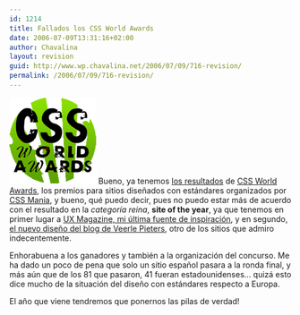```yaml
---
id: 1214
title: Fallados los CSS World Awards
date: 2006-07-09T13:31:16+02:00
author: Chavalina
layout: revision
guid: http://www.wp.chavalina.net/2006/07/09/716-revision/
permalink: /2006/07/09/716-revision/
---
```

<img class="imgizqda" src="/imagenes/fotos/css-world-awards-logo.gif" alt="CSS World Awards" /> Bueno, ya tenemos <a href="http://awards.cssmania.com/2006/07/07/css-world-awards-winners-2006.php" target="_blank">los resultados</a> de <a href="http://chavalina.net/comentar.php?idpost=696" target="_blank">CSS World Awards</a>, los premios para sitios diseñados con estándares organizados por <a href="http://cssmania.com/" target="_blank">CSS Mania</a>, y bueno, qué puedo decir, pues no puedo estar más de acuerdo con el resultado en la _categoría reina_, **site of the year**, ya que tenemos en primer lugar a <a href="http://chavalina.net/comentar.php?idpost=622" target="_blank">UX Magazine, mi última fuente de inspiración</a>, y en segundo, <a href="http://chavalina.net/comentar.php?idpost=639" target="_blank">el nuevo diseño del blog de Veerle Pieters</a>, otro de los sitios que admiro indecentemente.

Enhorabuena a los ganadores y también a la organización del concurso. Me ha dado un poco de pena que solo un sitio español pasara a la ronda final, y más aún que de los 81 que pasaron, 41 fueran estadounidenses… quizá esto dice mucho de la situación del diseño con estándares respecto a Europa.

El año que viene tendremos que ponernos las pilas de verdad!